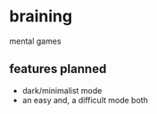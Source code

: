 # braining
mental games

## features planned

- dark/minimalist mode
- an easy and, a difficult mode both